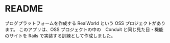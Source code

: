 # README

ブログプラットフォームを作成する RealWorld という OSS プロジェクトがあります。
このアプリは、OSS プロジェクトの中の　Conduit と同じ見た目・機能のサイトを Rails で実装する訓練として作成しました。
